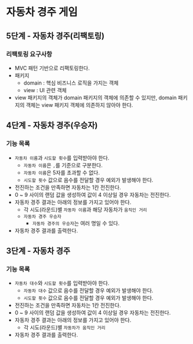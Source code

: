 # 자동차 경주 게임

## 5단계 - 자동차 경주(리팩토링)

### 리팩토링 요구사항

* MVC 패턴 기반으로 리팩토링한다.
* 패키지
  * domain  : 핵심 비즈니스 로직을 가지는 객체
  * view : UI 관련 객체
* view 패키지의 객체가 domain 패키지의 객체에 의존할 수 있지만, domain 패키지의 객체는 view 패키지 객체에 의존하지 않아야 한다.

## 4단계 - 자동차 경주(우승자)

### 기능 목록

* `자동차 이름`과 `시도할 횟수`를 입력받아야 한다.
  * `자동차 이름`은 `,`를 기준으로 구분한다.
  * `자동차 이름`은 5자를 초과할 수 없다.
  * `시도할 횟수` 값으로 음수를 전달할 경우 예외가 발생해야 한다.
* 전진하는 조건을 만족하면 자동차는 1칸 전진한다.
* 0 ~ 9 사이의 랜덤 값을 생성하여 값이 4 이상일 경우 자동차는 전진한다.
* 자동차 경주 결과는 아래의 정보를 가지고 있어야 한다.
  * 각 시도(라운드)별 `자동차 이름`과 해당 자동차가 `움직인 거리`
  * `자동차 경주 우승자`
    * `자동차 경주의 우승자`는 여러 명일 수 있다.
* 자동차 경주 결과를 출력한다.

## 3단계 - 자동차 경주

### 기능 목록

* `자동차 대수`와 `시도할 횟수`를 입력받아야 한다. 
  * `자동차 대수` 값으로 음수를 전달할 경우 예외가 발생해야 한다.
  * `시도할 횟수` 값으로 음수를 전달할 경우 예외가 발생해야 한다.
* 전진하는 조건을 만족하면 자동차는 1칸 전진한다.
* 0 ~ 9 사이의 랜덤 값을 생성하여 값이 4 이상일 경우 자동차는 전진한다.
* 자동차 경주 결과는 아래의 정보를 가지고 있어야 한다.
  * 각 시도(라운드)별 `자동차가 움직인 거리`
* 자동차 경주 결과를 출력한다.

